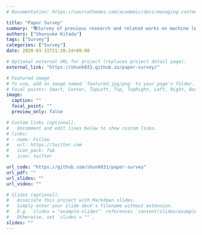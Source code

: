 ```yaml
---
# Documentation: https://sourcethemes.com/academic/docs/managing-content/

title: "Paper Survey"
summary: "📚Survey of previous research and related works on machine learning (especially Deep Learning) in Japanese."
authors: ["Shunsuke Kitada"]
tags: ["Survey"]
categories: ["Survey"]
date: 2020-03-31T21:20:24+09:00

# Optional external URL for project (replaces project detail page).
external_link: "https://shunk031.github.io/paper-survey/"

# Featured image
# To use, add an image named `featured.jpg/png` to your page's folder.
# Focal points: Smart, Center, TopLeft, Top, TopRight, Left, Right, BottomLeft, Bottom, BottomRight.
image:
  caption: ""
  focal_point: ""
  preview_only: false

# Custom links (optional).
#   Uncomment and edit lines below to show custom links.
# links:
# - name: Follow
#   url: https://twitter.com
#   icon_pack: fab
#   icon: twitter

url_code: "https://github.com/shunk031/paper-survey"
url_pdf: ""
url_slides: ""
url_video: ""

# Slides (optional).
#   Associate this project with Markdown slides.
#   Simply enter your slide deck's filename without extension.
#   E.g. `slides = "example-slides"` references `content/slides/example-slides.md`.
#   Otherwise, set `slides = ""`.
slides: ""
---
```

